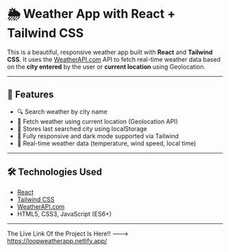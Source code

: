 # 🌦️ Weather App with React + Tailwind CSS

This is a beautiful, responsive weather app built with **React** and **Tailwind CSS**. It uses the [WeatherAPI.com](https://www.weatherapi.com/) API to fetch real-time weather data based on the **city entered** by the user or **current location** using Geolocation.

---

## 🚀 Features

- 🔍 Search weather by city name
- 📍 Fetch weather using current location (Geolocation API)
- 💾 Stores last searched city using localStorage
- 🌙 Fully responsive and dark mode supported via Tailwind
- 📡 Real-time weather data (temperature, wind speed, local time)

---

## 🛠️ Technologies Used

- [React](https://reactjs.org/)
- [Tailwind CSS](https://tailwindcss.com/)
- [WeatherAPI.com](https://www.weatherapi.com/)
- HTML5, CSS3, JavaScript (ES6+)

---

The Live Link Of the Project Is Here!! ---> https://loopweatherapp.netlify.app/
